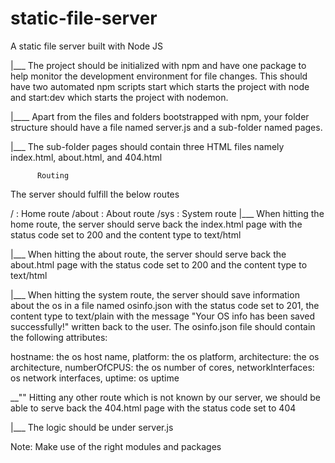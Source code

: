 # static-file-server
A static file server built with Node JS

 |___ The project should be initialized with npm and have one package to help monitor the development environment for file changes. This should have two automated npm scripts start which starts the project with node and start:dev which starts the project with nodemon.

|____ Apart from the files and folders bootstrapped with npm, your folder structure should have a file named server.js and a sub-folder named pages.

|___ The sub-folder pages should contain three HTML files namely index.html, about.html, and 404.html


          Routing

The server should fulfill the below routes

/ : Home route
/about : About route
/sys : System route
|___ When hitting the home route, the server should serve back the index.html page with the status code set to 200 and the content type to text/html

|___ When hitting the about route, the server should serve back the about.html page with the status code set to 200 and the content type to text/html

|___ When hitting the system route, the server should save information about the os in a file named osinfo.json with the status code set to 201, the content type to text/plain with the message "Your OS info has been saved successfully!" written back to the user. The osinfo.json file should contain the following attributes:

hostname: the os host name,
platform: the os platform,
architecture: the os architecture,
numberOfCPUS: the os number of cores,
networkInterfaces: os network interfaces,
uptime: os uptime


__"" Hitting any other route which is not known by our server, we should be able to serve back the 404.html page with the status code set to 404

|___ The logic should be under server.js

Note: Make use of the right modules and packages
